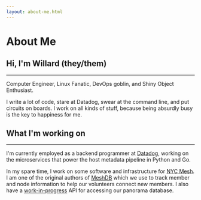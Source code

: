 ```yaml
---
layout: about-me.html
---
```


# About Me

## Hi, I'm Willard (they/them)

---

Computer Engineer, Linux Fanatic, DevOps goblin, and Shiny Object Enthusiast.

I write a lot of code, stare at Datadog, swear at the command line, and put circuits
on boards. I work on all kinds of stuff, because being absurdly busy is the key
to happiness for me.

## What I'm working on

---

I'm currently employed as a backend programmer at [Datadog](https://datadoghq.com),
working on the microservices that power the host metadata pipeline in Python and Go.

In my spare time, I work on some software and infrastructure for [NYC Mesh](https://nycmesh.net).
I am one of the original authors of [MeshDB](https://github.com/nycmeshnet/meshdb) which we use to track member and node information to help our volunteers connect new members. I also have a [work-in-progress](https://github.com/willnilges/pano) API for accessing our panorama database.
